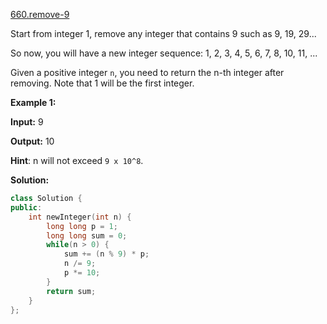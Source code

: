 [660.remove-9](https://leetcode.com/problems/remove-9/)  

Start from integer 1, remove any integer that contains 9 such as 9, 19, 29...

So now, you will have a new integer sequence: 1, 2, 3, 4, 5, 6, 7, 8, 10, 11, ...

Given a positive integer `n`, you need to return the n-th integer after removing. Note that 1 will be the first integer.

**Example 1:**  

  
**Input:** 9
  
**Output:** 10
  

**Hint**: n will not exceed `9 x 10^8`.  



**Solution:**  

```cpp
class Solution {
public:
    int newInteger(int n) {
        long long p = 1;
        long long sum = 0;
        while(n > 0) {
            sum += (n % 9) * p;
            n /= 9;
            p *= 10;
        }
        return sum;
    }
};
```
      